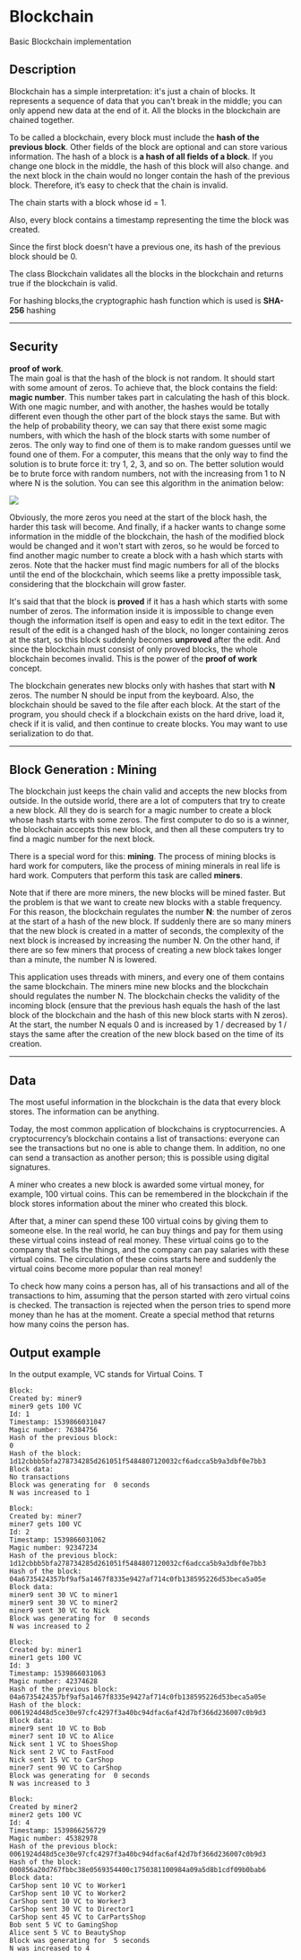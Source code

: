 # Blockchain
Basic Blockchain implementation

## Description

Blockchain has a simple interpretation: it's just a chain of blocks. It represents a sequence of data that you can't break in the middle; you can only append new data at the end of it. All the blocks in the blockchain are chained together.


  
To be called a blockchain, every block must include the  **hash of the previous block**. Other fields of the block are optional and can store various information. The hash of a block is  **a hash of all fields** **of a block**. 
If you change one block in the middle, the hash of this block will also change. and the next block in the chain would no longer contain the hash of the previous block. Therefore, it’s easy to check that the chain is invalid.  
  
The chain starts with a block whose id = 1. 

Also, every block contains a timestamp representing the time the block was created. 

Since the first block doesn't have a previous one, its hash of the previous block should be 0.

The class Blockchain  validates all the blocks in the blockchain and returns true if the blockchain is valid. 

For hashing blocks,the cryptographic hash function which is used is **SHA-256** hashing








-----------------------------------------------------------
## Security

  
 **proof of work**.   
The main goal is that the hash of the block is not random. It should start with some amount of zeros. To achieve that, the block contains the field:   **magic number**. This number takes part in calculating the hash of this block. With one magic number, and with another, the hashes would be totally different even though the other part of the block stays the same. But with the help of probability theory, we can say that there exist some magic numbers, with which the hash of the block starts with some number of zeros. The only way to find one of them is to make random guesses until we found one of them. For a computer, this means that the only way to find the solution is to brute force it: try 1, 2, 3, and so on. The better solution would be to brute force with random numbers, not with the increasing from 1 to N where N is the solution. You can see this algorithm in the animation below:

![](https://ucarecdn.com/6c578e14-8e6c-43fc-b67f-81a46405b7d8/)

Obviously, the more zeros you need at the start of the block hash, the harder this task will become. And finally, if a hacker wants to change some information in the middle of the blockchain, the hash of the modified block would be changed and it won't start with zeros, so he would be forced to find another magic number to create a block with a hash which starts with zeros. Note that the hacker must find magic numbers for all of the blocks until the end of the blockchain, which seems like a pretty impossible task, considering that the blockchain will grow faster.

It's said that that the block is  **proved** if it has a hash which starts with some number of zeros. The information inside it is impossible to change even though the information itself is open and easy to edit in the text editor. The result of the edit is a changed hash of the block, no longer containing zeros at the start, so this block suddenly becomes  **unproved** after the edit. And since the blockchain must consist of only proved blocks, the whole blockchain becomes invalid. This is the power of the **proof of work** concept.  
  
The blockchain generates new blocks only with hashes that start with **N** zeros. The number N should be input from the keyboard. Also, the blockchain should be saved to the file after each block. At the start of the program, you should check if a blockchain exists on the hard drive, load it, check if it is valid, and then continue to create blocks. You may want to use serialization to do that.









----------------------------------------------------------------

## **Block Generation : Mining**

The blockchain just keeps the chain valid and accepts the new blocks from outside. In the outside world, there are a lot of computers that try to create a new block. All they do is search for a magic number to create a block whose hash starts with some zeros. The first computer to do so is a winner, the blockchain accepts this new block, and then all these computers try to find a magic number for the next block.  
  
There is a special word for this:  **mining**. The process of mining blocks is hard work for computers, like the process of mining minerals in real life is hard work. Computers that perform this task are called  **miners**.  
  
Note that if there are more miners, the new blocks will be mined faster. But the problem is that we want to create new blocks with a stable frequency. For this reason, the blockchain regulates the number **N**: the number of zeros at the start of a hash of the new block. If suddenly there are so many miners that the new block is created in a matter of seconds, the complexity of the next block is increased by increasing the number N. On the other hand, if there are so few miners that process of creating a new block takes longer than a minute, the number N is lowered.  
  
This application uses  threads with miners, and every one of them contains the same blockchain. The miners  mine new blocks and the blockchain should regulates the number N. The blockchain checks the validity of the incoming block (ensure that the previous hash equals the hash of the last block of the blockchain and the hash of this new block starts with N zeros). At the start, the number N equals 0 and is increased by 1 / decreased by 1 / stays the same after the creation of the new block based on the time of its creation.



------------------------------------------------------



## Data

The most useful information in the blockchain is the data that every block stores. The information can be anything. 

Today, the most common application of blockchains is cryptocurrencies. A cryptocurrency’s blockchain contains a list of transactions: everyone can see the transactions but no one is able to change them. In addition, no one can send a transaction as another person; this is possible using digital signatures. 
  
A miner who creates a new block is awarded some virtual money, for example, 100 virtual coins. This can be remembered in the blockchain if the block stores information about the miner who created this block. 
  
After that, a miner can spend these 100 virtual coins by giving them to someone else. In the real world, he can buy things and pay for them using these virtual coins instead of real money. These virtual coins go to the company that sells the things, and the company can pay salaries with these virtual coins. The circulation of these coins starts here and suddenly the virtual coins become more popular than real money!  
  
To check how many coins a person has, all of his transactions and all of the transactions to him, assuming that the person started with zero virtual coins is checked. The transaction is rejected when the person tries to spend more money than he has at the moment. Create a special method that returns how many coins the person has.  
  


## Output example

In the output example, VC stands for Virtual Coins. T
```
Block:  
Created by: miner9  
miner9 gets 100 VC  
Id: 1  
Timestamp: 1539866031047  
Magic number: 76384756  
Hash of the previous block:  
0  
Hash of the block:  
1d12cbbb5bfa278734285d261051f5484807120032cf6adcca5b9a3dbf0e7bb3  
Block data:  
No transactions  
Block was generating for  0 seconds  
N was increased to 1  
  
Block:  
Created by: miner7  
miner7 gets 100 VC  
Id: 2  
Timestamp: 1539866031062  
Magic number: 92347234  
Hash of the previous block:  
1d12cbbb5bfa278734285d261051f5484807120032cf6adcca5b9a3dbf0e7bb3  
Hash of the block:  
04a6735424357bf9af5a1467f8335e9427af714c0fb138595226d53beca5a05e  
Block data:  
miner9 sent 30 VC to miner1  
miner9 sent 30 VC to miner2  
miner9 sent 30 VC to Nick  
Block was generating for  0 seconds  
N was increased to 2  
  
Block:  
Created by: miner1  
miner1 gets 100 VC  
Id: 3  
Timestamp: 1539866031063  
Magic number: 42374628  
Hash of the previous block:  
04a6735424357bf9af5a1467f8335e9427af714c0fb138595226d53beca5a05e  
Hash of the block:  
0061924d48d5ce30e97cfc4297f3a40bc94dfac6af42d7bf366d236007c0b9d3  
Block data:  
miner9 sent 10 VC to Bob  
miner7 sent 10 VC to Alice  
Nick sent 1 VC to ShoesShop  
Nick sent 2 VC to FastFood  
Nick sent 15 VC to CarShop  
miner7 sent 90 VC to CarShop  
Block was generating for  0 seconds  
N was increased to 3  
  
Block:  
Created by miner2  
miner2 gets 100 VC  
Id: 4  
Timestamp: 1539866256729  
Magic number: 45382978  
Hash of the previous block:  
0061924d48d5ce30e97cfc4297f3a40bc94dfac6af42d7bf366d236007c0b9d3  
Hash of the block:  
000856a20d767fbbc38e0569354400c1750381100984a09a5d8b1cdf09b0bab6  
Block data:  
CarShop sent 10 VC to Worker1  
CarShop sent 10 VC to Worker2  
CarShop sent 10 VC to Worker3  
CarShop sent 30 VC to Director1  
CarShop sent 45 VC to CarPartsShop  
Bob sent 5 VC to GamingShop  
Alice sent 5 VC to BeautyShop  
Block was generating for  5 seconds  
N was increased to 4
```
